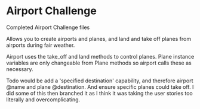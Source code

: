 Airport Challenge
=================

Completed Airport Challenge files

Allows you to create airports and planes, and land and take off planes from airports during fair weather.

Airport uses the take_off and land methods to control planes. Plane instance variables are only changeable from Plane methods so airport calls these as necessary.

Todo would be add a 'specified destination' capability, and therefore airport @name and plane @destination. And ensure specific planes could take off. I did some of this then branched it as I think it was taking the user stories too literally and overcomplicating.